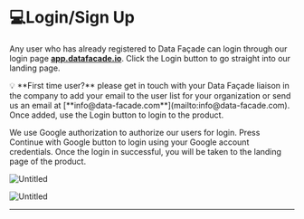 # 💻Login/Sign Up

Any user who has already registered to Data Façade can login through our login page [**app.datafacade.io**](http://app.datafacade.io/). Click the Login button to go straight into our landing page.

<aside>
💡 **First time user?** please get in touch with your Data Façade liaison in the company to add your email to the user list for your organization or send us an email at [**info@data-facade.com**](mailto:info@data-facade.com). Once added, use the Login button to login to the product.

</aside>

We use Google authorization to authorize our users for login. Press Continue with Google button to login using your Google account credentials. Once the login in successful, you will be taken to the landing page of the product.

![Untitled](%F0%9F%92%BBLogin%20Sign%20Up%20d1dbec7d5c6d4bc484a408613cf9d46b/Untitled.png)

![Untitled](%F0%9F%92%BBLogin%20Sign%20Up%20d1dbec7d5c6d4bc484a408613cf9d46b/Untitled%201.png)

---